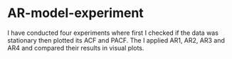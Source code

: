 # AR-model-experiment
I have conducted four experiments where first I checked if the data was stationary then plotted its ACF and PACF. The I applied AR1, AR2, AR3 and AR4 and compared their results in visual plots.
